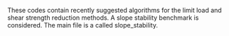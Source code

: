 These codes contain recently suggested algorithms for the limit load and shear strength reduction methods. A slope stability benchmark is considered. The main file is a called slope_stability.
